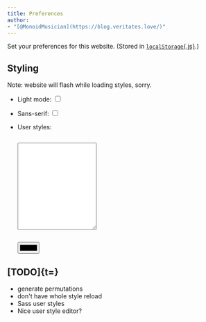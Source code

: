 ```yaml
---
title: Preferences
author:
- "[@MonoidMusician](https://blog.veritates.love/)"
---
```


Set your preferences for this website.
(Stored in [`localStorage`{.js}](https://developer.mozilla.org/en-US/docs/Web/API/Window/localStorage).)

## Styling

Note: website will flash while loading styles, sorry.

- Light mode:
  <input type="checkbox" id="light" value="light">

- Sans-serif:
  <input type="checkbox" id="sans" value="sans">

- User styles:
  <div class="sourceCode css"><pre><code><textarea id="user" style="min-height: 200px"></textarea></code></pre></div>
  <input id="color" type="color"></input>

<script>
var els = document.querySelectorAll('input[type="checkbox"][value]');
console.log(els);

var oldLoadStyle = loadStyle;
loadStyle = function shimmedLoadStyle(...args) {
  oldLoadStyle(...args);
  var style_choice = getStyle();
  Array.prototype.forEach.call(els, el => {
    el.checked = !!style_choice[el.value];
  });
}
var style_choice = getStyle();
Array.prototype.forEach.call(els, el => {
  el.checked = !!style_choice[el.value];
  console.log(style_choice, el.value, el.checked);
  el.onchange = function() {
    var style = getStyle();
    Array.prototype.forEach.call(els, el => {
      style[el.value] = el.checked;
    });
    loadStyle(style);
  };
});

var user = document.querySelector('textarea#user');
user.value = style_choice['user'] || "";
user.onchange = function() {
  var style = getStyle();
  style['user'] = user.value;
  loadStyle(style);
}

var color = document.querySelector('input#color');
color.addEventListener('input', (e) => {
  user.setRangeText(color.value);
  var style = getStyle();
  style['user'] = user.value;
  loadStyle(style);
});
</script>

## [TODO]{t=}
- generate permutations
- don't have whole style reload
- Sass user styles
- Nice user style editor?
